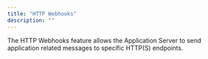 ```yaml
---
title: "HTTP Webhooks"
description: ""
---
```


The HTTP Webhooks feature allows the Application Server to send application related messages to specific HTTP(S) endpoints.
